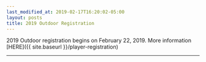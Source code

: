 ```yaml
---
last_modified_at: 2019-02-17T16:20:02-05:00
layout: posts
title: 2019 Outdoor Registration
---
```

2019 Outdoor registration begins on February 22, 2019.
More information [HERE]({{ site.baseurl }}/player-registration)
- - - -
